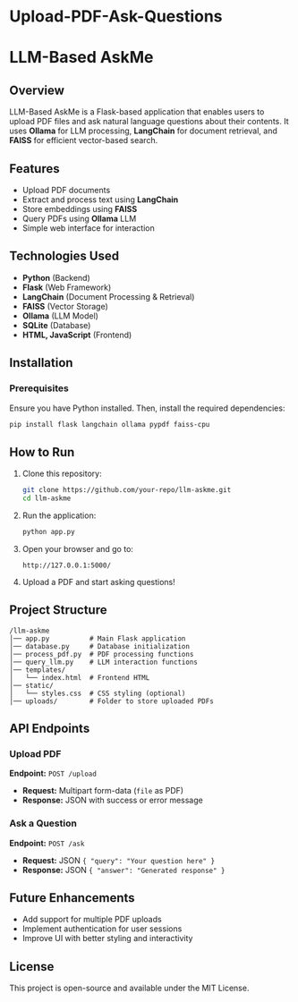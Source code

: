 # Upload-PDF-Ask-Questions
# LLM-Based AskMe

## Overview
LLM-Based AskMe is a Flask-based application that enables users to upload PDF files and ask natural language questions about their contents. It uses **Ollama** for LLM processing, **LangChain** for document retrieval, and **FAISS** for efficient vector-based search.

## Features
- Upload PDF documents
- Extract and process text using **LangChain**
- Store embeddings using **FAISS**
- Query PDFs using **Ollama** LLM
- Simple web interface for interaction

## Technologies Used
- **Python** (Backend)
- **Flask** (Web Framework)
- **LangChain** (Document Processing & Retrieval)
- **FAISS** (Vector Storage)
- **Ollama** (LLM Model)
- **SQLite** (Database)
- **HTML, JavaScript** (Frontend)

## Installation
### Prerequisites
Ensure you have Python installed. Then, install the required dependencies:

```sh
pip install flask langchain ollama pypdf faiss-cpu
```

## How to Run
1. Clone this repository:
   ```sh
   git clone https://github.com/your-repo/llm-askme.git
   cd llm-askme
   ```
2. Run the application:
   ```sh
   python app.py
   ```
3. Open your browser and go to:
   ```
   http://127.0.0.1:5000/
   ```
4. Upload a PDF and start asking questions!

## Project Structure
```
/llm-askme
│── app.py          # Main Flask application
│── database.py     # Database initialization
│── process_pdf.py  # PDF processing functions
│── query_llm.py    # LLM interaction functions
│── templates/
│   └── index.html  # Frontend HTML
│── static/
│   └── styles.css  # CSS styling (optional)
│── uploads/        # Folder to store uploaded PDFs
```

## API Endpoints
### Upload PDF
**Endpoint:** `POST /upload`
- **Request:** Multipart form-data (`file` as PDF)
- **Response:** JSON with success or error message

### Ask a Question
**Endpoint:** `POST /ask`
- **Request:** JSON `{ "query": "Your question here" }`
- **Response:** JSON `{ "answer": "Generated response" }`

## Future Enhancements
- Add support for multiple PDF uploads
- Implement authentication for user sessions
- Improve UI with better styling and interactivity

## License
This project is open-source and available under the MIT License.

